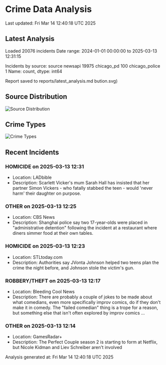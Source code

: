 # Crime Data Analysis
Last updated: Fri Mar 14 12:40:18 UTC 2025

## Latest Analysis

Loaded 20076 incidents
Date range: 2024-01-01 00:00:00 to 2025-03-13 12:31:15

Incidents by source:
source
newsapi           19975
chicago_pd          100
chicago_police        1
Name: count, dtype: int64

Report saved to reports/latest_analysis.md
bution.svg)

## Source Distribution
![Source Distribution](images/source_distribution.svg)

## Crime Types
![Crime Types](images/crime_types.svg)

## Recent Incidents

### HOMICIDE on 2025-03-13 12:31
- Location: LADbible
- Description: Scarlett Vicker's mum Sarah Hall has insisted that her partner Simon Vickers - who fatally stabbed the teen - would 'never harm' their daughter on purpose.


### OTHER on 2025-03-13 12:25
- Location: CBS News
- Description: Shanghai police say two 17-year-olds were placed in "administrative detention" following the incident at a restaurant where diners simmer food at their own tables.


### HOMICIDE on 2025-03-13 12:23
- Location: STLtoday.com
- Description: Authorities say JVonta Johnson helped two teens plan the crime the night before, and Johnson stole the victim's gun.


### ROBBERY/THEFT on 2025-03-13 12:17
- Location: Bleeding Cool News
- Description: There are probably a couple of jokes to be made about what comedians, even more specifically improv comics, do if they don't make it in comedy. The "failed comedian" thing is a trope for a reason, but something else that isn't often explored by improv comics …


### OTHER on 2025-03-13 12:14
- Location: GamesRadar+
- Description: The Perfect Couple season 2 is starting to form at Netflix, but Nicole Kidman and Liev Schreiber aren't involved

Analysis generated at: Fri Mar 14 12:40:18 UTC 2025
